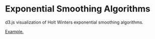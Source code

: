 # Exponential Smoothing Algorithms
d3.js visualization of Holt Winters exponential smoothing algorithms.

[Example.](http://www.wuergh.com/expsmoothing/)

